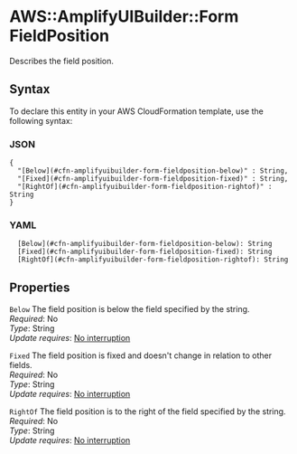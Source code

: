 # AWS::AmplifyUIBuilder::Form FieldPosition<a name="aws-properties-amplifyuibuilder-form-fieldposition"></a>

Describes the field position\.

## Syntax<a name="aws-properties-amplifyuibuilder-form-fieldposition-syntax"></a>

To declare this entity in your AWS CloudFormation template, use the following syntax:

### JSON<a name="aws-properties-amplifyuibuilder-form-fieldposition-syntax.json"></a>

```
{
  "[Below](#cfn-amplifyuibuilder-form-fieldposition-below)" : String,
  "[Fixed](#cfn-amplifyuibuilder-form-fieldposition-fixed)" : String,
  "[RightOf](#cfn-amplifyuibuilder-form-fieldposition-rightof)" : String
}
```

### YAML<a name="aws-properties-amplifyuibuilder-form-fieldposition-syntax.yaml"></a>

```
  [Below](#cfn-amplifyuibuilder-form-fieldposition-below): String
  [Fixed](#cfn-amplifyuibuilder-form-fieldposition-fixed): String
  [RightOf](#cfn-amplifyuibuilder-form-fieldposition-rightof): String
```

## Properties<a name="aws-properties-amplifyuibuilder-form-fieldposition-properties"></a>

`Below`  <a name="cfn-amplifyuibuilder-form-fieldposition-below"></a>
The field position is below the field specified by the string\.  
*Required*: No  
*Type*: String  
*Update requires*: [No interruption](https://docs.aws.amazon.com/AWSCloudFormation/latest/UserGuide/using-cfn-updating-stacks-update-behaviors.html#update-no-interrupt)

`Fixed`  <a name="cfn-amplifyuibuilder-form-fieldposition-fixed"></a>
The field position is fixed and doesn't change in relation to other fields\.  
*Required*: No  
*Type*: String  
*Update requires*: [No interruption](https://docs.aws.amazon.com/AWSCloudFormation/latest/UserGuide/using-cfn-updating-stacks-update-behaviors.html#update-no-interrupt)

`RightOf`  <a name="cfn-amplifyuibuilder-form-fieldposition-rightof"></a>
The field position is to the right of the field specified by the string\.  
*Required*: No  
*Type*: String  
*Update requires*: [No interruption](https://docs.aws.amazon.com/AWSCloudFormation/latest/UserGuide/using-cfn-updating-stacks-update-behaviors.html#update-no-interrupt)